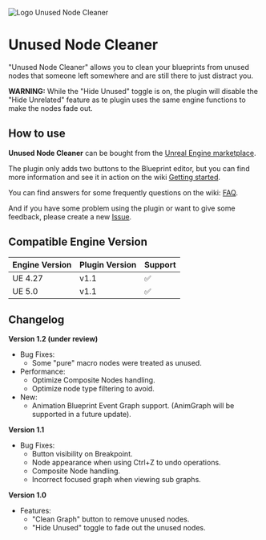 ![Logo Unused Node Cleaner](https://user-images.githubusercontent.com/521864/161403833-2de0e36b-2acb-48f4-b7d0-7ce002cd6cce.gif)

# Unused Node Cleaner
"Unused Node Cleaner" allows you to clean your blueprints from unused nodes that someone left somewhere and are still there to just distract you.

**WARNING:** While the "Hide Unused" toggle is on, the plugin will disable the "Hide Unrelated" feature as te plugin uses the same engine functions to make the nodes fade out.

## How to use

**Unused Node Cleaner** can be bought from the [Unreal Engine marketplace](https://www.unrealengine.com/marketplace/en-US/slug/unused-node-cleaner).

The plugin only adds two buttons to the Blueprint editor, but you can find more information and see it in action on the wiki [Getting started](https://github.com/Urkaz/UnusedNodeCleaner/wiki/Getting-started).

You can find answers for some frequently questions on the wiki: [FAQ](https://github.com/Urkaz/UnusedNodeCleaner/wiki/FAQ).

And if you have some problem using the plugin or want to give some feedback, please create a new [Issue](https://github.com/Urkaz/UnusedNodeCleaner/issues/new/choose).

## Compatible Engine Version

Engine Version | Plugin Version | Support
-------------- | -------------- | ----
UE 4.27 | v1.1 | ✅
UE 5.0 | v1.1 | ✅

## Changelog

**Version 1.2 (under review)**
- Bug Fixes:
   - Some "pure" macro nodes were treated as unused.
- Performance:
   - Optimize Composite Nodes handling.
   - Optimize node type filtering to avoid.
- New:
   - Animation Blueprint Event Graph support. (AnimGraph will be supported in a future update).

**Version 1.1**
- Bug Fixes:
   - Button visibility on Breakpoint.
   - Node appearance when using Ctrl+Z to undo operations.
   - Composite Node handling.
   - Incorrect focused graph when viewing sub graphs.

**Version 1.0**
- Features:
   - "Clean Graph" button to remove unused nodes.
   - "Hide Unused" toggle to fade out the unused nodes.
